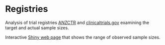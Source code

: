 # Registries
Analysis of trial registries [ANZCTR](https://www.anzctr.org.au/) and [clinicaltrials.gov](https://clinicaltrials.gov/) examining the target and actual sample sizes.

Interactive [Shiny web page](https://aushsi.shinyapps.io/sample_size_registries/) that shows the range of observed sample sizes.
